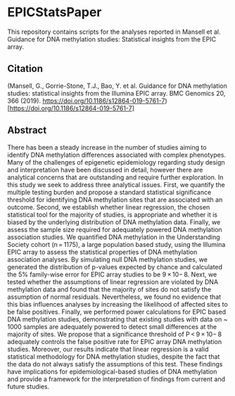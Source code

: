 # EPICStatsPaper

This repository contains scripts for the analyses reported in Mansell et al. Guidance for DNA methylation studies: Statistical insights from the EPIC array.

## Citation
(Mansell, G., Gorrie-Stone, T.J., Bao, Y. et al. Guidance for DNA methylation studies: statistical insights from the Illumina EPIC array. BMC Genomics 20, 366 (2019). https://doi.org/10.1186/s12864-019-5761-7)[https://doi.org/10.1186/s12864-019-5761-7]

## Abstract

There has been a steady increase in the number of studies aiming to identify DNA methylation differences associated with complex phenotypes. Many of the challenges of epigenetic epidemiology regarding study design and interpretation have been discussed in detail, however there are analytical concerns that are outstanding and require further exploration. In this study we seek to address three analytical issues. First, we quantify the multiple testing burden and propose a standard statistical significance threshold for identifying DNA methylation sites that are associated with an outcome. Second, we establish whether linear regression, the chosen statistical tool for the majority of studies, is appropriate and whether it is biased by the underlying distribution of DNA methylation data. Finally, we assess the sample size required for adequately powered DNA methylation association studies. We quantified DNA methylation in the Understanding Society cohort (n = 1175), a large population based study, using the Illumina EPIC array to assess the statistical properties of DNA methylation association analyses. By simulating null DNA methylation studies, we generated the distribution of p-values expected by chance and calculated the 5% family-wise error for EPIC array studies to be 9 × 10− 8. Next, we tested whether the assumptions of linear regression are violated by DNA methylation data and found that the majority of sites do not satisfy the assumption of normal residuals. Nevertheless, we found no evidence that this bias influences analyses by increasing the likelihood of affected sites to be false positives. Finally, we performed power calculations for EPIC based DNA methylation studies, demonstrating that existing studies with data on ~ 1000 samples are adequately powered to detect small differences at the majority of sites. We propose that a significance threshold of P < 9 × 10− 8 adequately controls the false positive rate for EPIC array DNA methylation studies. Moreover, our results indicate that linear regression is a valid statistical methodology for DNA methylation studies, despite the fact that the data do not always satisfy the assumptions of this test. These findings have implications for epidemiological-based studies of DNA methylation and provide a framework for the interpretation of findings from current and future studies.

